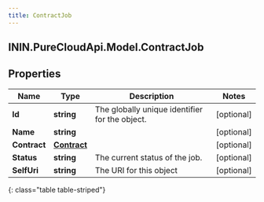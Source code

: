 ```yaml
---
title: ContractJob
---
```

## ININ.PureCloudApi.Model.ContractJob

## Properties

|Name | Type | Description | Notes|
|------------ | ------------- | ------------- | -------------|
| **Id** | **string** | The globally unique identifier for the object. | [optional] |
| **Name** | **string** |  | [optional] |
| **Contract** | [**Contract**](Contract.html) |  | [optional] |
| **Status** | **string** | The current status of the job. | [optional] |
| **SelfUri** | **string** | The URI for this object | [optional] |
{: class="table table-striped"}


